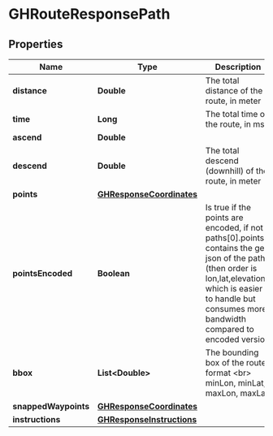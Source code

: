 
# GHRouteResponsePath

## Properties
Name | Type | Description | Notes
------------ | ------------- | ------------- | -------------
**distance** | **Double** | The total distance of the route, in meter |  [optional]
**time** | **Long** | The total time of the route, in ms |  [optional]
**ascend** | **Double** |  |  [optional]
**descend** | **Double** | The total descend (downhill) of the route, in meter |  [optional]
**points** | [**GHResponseCoordinates**](GHResponseCoordinates.md) |  |  [optional]
**pointsEncoded** | **Boolean** | Is true if the points are encoded, if not paths[0].points contains the geo json of the path (then order is lon,lat,elevation), which is easier to handle but consumes more bandwidth compared to encoded version |  [optional]
**bbox** | **List&lt;Double&gt;** | The bounding box of the route, format &lt;br&gt; minLon, minLat, maxLon, maxLat |  [optional]
**snappedWaypoints** | [**GHResponseCoordinates**](GHResponseCoordinates.md) |  |  [optional]
**instructions** | [**GHResponseInstructions**](GHResponseInstructions.md) |  |  [optional]




